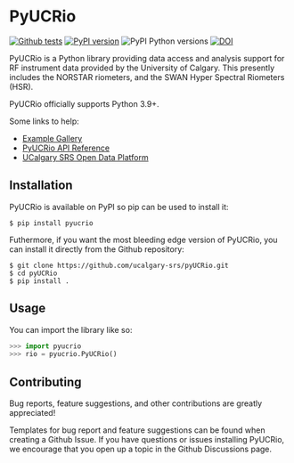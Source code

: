 # PyUCRio

[![Github tests](https://github.com/ucalgary-srs/pyUCRio/actions/workflows/tests_default.yml/badge.svg)](https://github.com/ucalgary-srs/pyUCRio/actions/workflows/tests_default.yml)
[![PyPI version](https://img.shields.io/pypi/v/pyucrio.svg)](https://pypi.python.org/pypi/pyucrio/)
![PyPI Python versions](https://img.shields.io/pypi/pyversions/pyucrio)
[![DOI](https://zenodo.org/badge/DOI/10.5281/zenodo.14239005.svg)](https://doi.org/10.5281/zenodo.14239005)

PyUCRio is a Python library providing data access and analysis support for RF instrument data provided by the University of Calgary. This presently includes the NORSTAR riometers, and the SWAN Hyper Spectral Riometers (HSR).

PyUCRio officially supports Python 3.9+.

Some links to help:
- [Example Gallery](https://data.phys.ucalgary.ca/working_with_data/index.html#python)
- [PyUCRio API Reference](https://docs-pyucrio.phys.ucalgary.ca)
- [UCalgary SRS Open Data Platform](https://data.phys.ucalgary.ca)

## Installation

PyUCRio is available on PyPI so pip can be used to install it:

```console
$ pip install pyucrio
```

Futhermore, if you want the most bleeding edge version of PyUCRio, you can install it directly from the Github repository:

```console
$ git clone https://github.com/ucalgary-srs/pyUCRio.git
$ cd pyUCRio
$ pip install .
```

## Usage

You can import the library like so:

```python
>>> import pyucrio
>>> rio = pyucrio.PyUCRio()
```

## Contributing

Bug reports, feature suggestions, and other contributions are greatly appreciated!

Templates for bug report and feature suggestions can be found when creating a Github Issue. If you have questions or issues installing PyUCRio, we encourage that you open up a topic in the Github Discussions page.
